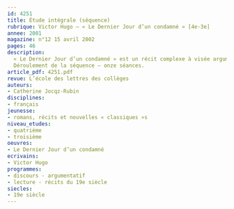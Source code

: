 ```yaml
---
id: 4251
title: Étude intégrale (séquence)
rubrique: Victor Hugo – « Le Dernier Jour d’un condamné » [4e-3e] 
annee: 2001
magazine: n°12 15 avril 2002
pages: 46
description: 
  « Le Dernier Jour d’un condamné » est un récit complexe à visée argumentative pour l’abolition de la peine de mort, relatant, sous une forme générique, novatrice en 1829 – celle du monologue intérieur –, les souffrances d’un jeune condamné à mort qui nous livre, instant par instant, dans un journal intime « fictif », son obsession et son angoisse de la mort prochaine. Le respect du texte et son adaptation à la classe de troisième orientent cette étude et articulent les choix didactiques entre « analyses fragmentées » et « visions d’ensemble », comme le préconisent les instructions officielles pour la lecture d’œuvre intégrale, afin de montrer comment la structure narrative et le genre du récit mettent en scène l’angoisse du condamné et fondent ainsi un puissant plaidoyer pour l’abolition de la peine de mort. On comprendra dès lors qu’il est préférable de proposer l’étude de cette œuvre plutôt au troisième trimestre, un certain nombre de prérequis se révélant nécessaires, comme la connaissance des différents types de discours, des procédés d’énonciation, de la valeur des temps, de l’analyse lexicale.
  Déroulement de la séquence – onze séances.
article_pdf: 4251.pdf
revue: L’école des lettres des collèges
auteurs:
- Catherine Jocqz-Rubin
disciplines:
- français
jeunesse:
- romans, récits et nouvelles « classiques »s
niveau_etudes:
- quatrième
- troisième
oeuvres:
- Le Dernier Jour d’un condamné
ecrivains:
- Victor Hugo
programmes:
- discours - argumentatif
- lecture - récits du 19e siècle
siecles:
- 19e siècle
---
```

